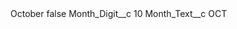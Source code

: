 <?xml version="1.0" encoding="UTF-8"?>
<CustomMetadata xmlns="http://soap.sforce.com/2006/04/metadata" xmlns:xsi="http://www.w3.org/2001/XMLSchema-instance" xmlns:xsd="http://www.w3.org/2001/XMLSchema">
    <label>October</label>
    <protected>false</protected>
    <values>
        <field>Month_Digit__c</field>
        <value xsi:type="xsd:string">10</value>
    </values>
    <values>
        <field>Month_Text__c</field>
        <value xsi:type="xsd:string">OCT</value>
    </values>
</CustomMetadata>
